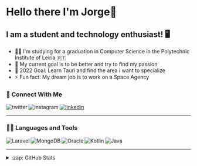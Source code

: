 # Hello there I'm Jorge👋

## I am a student and technology enthusiast! 🖥️ 
- 👨‍🎓 I'm studying for a graduation in Computer Science in the Polytechnic Institute of Leiria 🇵🇹
- 🌱 My current goal is to be better and try to find my passion
- 🥅 2022 Goal: Learn Tauri and find the area i want to specialize
- ⚡ Fun fact: My dream job is to work on a Space Agency

### 🔗 Connect With Me 

[<img align="left" alt="twitter" src="https://img.shields.io/badge/Twitter-%231DA1F2.svg?style=for-the-badge&logo=Twitter&logoColor=white" />][twitter]
[<img align="left" alt="instagram" src="https://img.shields.io/badge/Instagram-%23E4405F.svg?style=for-the-badge&logo=Instagram&logoColor=white" />][instagram]
[<img alt="linkedin" src="https://img.shields.io/badge/linkedin-%230077B5.svg?style=for-the-badge&logo=linkedin&logoColor=white" />][linkedin]

---

### 🐱‍💻 Languages and Tools 
<img align="left" alt="Laravel" src="https://img.shields.io/badge/laravel-%23FF2D20.svg?style=for-the-badge&logo=laravel&logoColor=white" />
<img align="left" alt="MongoDB" src="https://img.shields.io/badge/MongoDB-%234ea94b.svg?style=for-the-badge&logo=mongodb&logoColor=white" />
<img align="left" alt="Oracle" src="https://img.shields.io/badge/Oracle-F80000?style=for-the-badge&logo=oracle&logoColor=white" />
<img align="left" alt="Kotlin" src="https://img.shields.io/badge/kotlin-%230095D5.svg?style=for-the-badge&logo=kotlin&logoColor=white" />
<img alt="Java" src="https://img.shields.io/badge/java-%23ED8B00.svg?style=for-the-badge&logo=java&logoColor=white" />

---

<details>
    <summary>:zap: GitHub Stats</summary>

   <br>
<img align="left" width="47%" src="https://github-readme-stats.vercel.app/api?username=IDontHaveIdeas&show_icons=true&theme=dracula" />
<img align="left" width="47%" src="https://github-readme-stats.vercel.app/api/top-langs/?username=IDontHaveIdeas&layout=compact&theme=dracula" />
</details>


  
[twitter]: https://twitter.com/NTengoIdeas
[instagram]: https://www.instagram.com/euntenhoideias/
[linkedin]: https://www.linkedin.com/in/jorge-ferreira-b627b0211/
  
